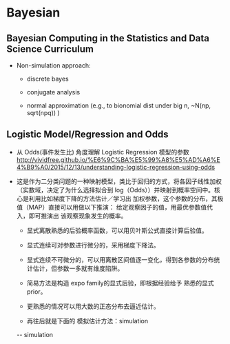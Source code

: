 # Bayesian

## Bayesian Computing in the Statistics and Data Science Curriculum

+ Non-simulation approach:  

  - discrete bayes 

  - conjugate analysis 

  - normal approximation (e.g., to bionomial dist under big n, ~N(np, sqrt(npq)) )

## Logistic Model/Regression and Odds

+ 从 Odds(事件发生比) 角度理解 Logistic Regression 模型的参数 http://vividfree.github.io/%E6%9C%BA%E5%99%A8%E5%AD%A6%E4%B9%A0/2015/12/13/understanding-logistic-regression-using-odds

+ 这是作为二分类问题的一种映射模型，类比于回归的方式，将各因子线性加权（实数域，决定了为什么选择拟合到 log（Odds））并映射到概率空间中。核心是利用比如梯度下降的方法估计／学习出 加权参数，这个参数的分布，其极值（MAP）直接可以用做以下推演： 给定观察因子的值，用最优参数值代入，即可推演出 该观察现象发生的概率。

  - 显式离散熟悉的后验概率函数，可以用贝叶斯公式直接计算后验值。
  
  - 显式连续可对参数进行微分的，采用梯度下降法。
  
  - 显式连续不可微分的，可以用离散区间值逐一变化，得到各参数的分布统计估计，但参数一多就有维度陷阱。
  
  - 简易方法是构造 expo family的显式后验，即根据经验给予 熟悉的显式prior。
  
  - 更熟悉的情况可以用大数的正态分布去逼近估计。
  
  - 再往后就是下面的 模拟估计方法：simulation
  
  -- simulation
  
  
  
  
  
  
  
  
